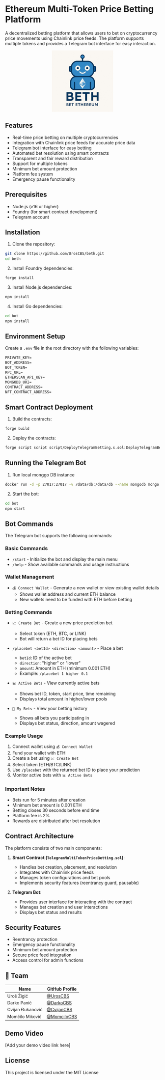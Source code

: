 # Ethereum Multi-Token Price Betting Platform

A decentralized betting platform that allows users to bet on cryptocurrency price movements using Chainlink price feeds. The platform supports multiple tokens and provides a Telegram bot interface for easy interaction.

<p align="center">
  <img src="./logo.jpeg" alt="Logo" width="200" />
</p>

## Features

- Real-time price betting on multiple cryptocurrencies
- Integration with Chainlink price feeds for accurate price data
- Telegram bot interface for easy betting
- Automated bet resolution using smart contracts
- Transparent and fair reward distribution
- Support for multiple tokens
- Minimum bet amount protection
- Platform fee system
- Emergency pause functionality

## Prerequisites

- Node.js (v16 or higher)
- Foundry (for smart contract development)
- Telegram account

## Installation

1. Clone the repository:

```bash
git clone https://github.com/UrosCBS/beth.git
cd beth
```

2. Install Foundry dependencies:

```bash
forge install
```

3. Install Node.js dependencies:

```bash
npm install
```

4. Install Go dependencies:

```bash
cd bot
npm install
```

## Environment Setup

Create a `.env` file in the root directory with the following variables:

```env
PRIVATE_KEY=
BOT_ADDRESS=
BOT_TOKEN=
RPC_URL=
ETHERSCAN_API_KEY=
MONGODB_URI=
CONTRACT_ADDRESS=
NFT_CONTRACT_ADDRESS=

```

## Smart Contract Deployment

1. Build the contracts:

```bash
forge build
```

2. Deploy the contracts:

```bash
forge script script script/DeployTelegramBetting.s.sol:DeployTelegramBetting --rpc-url $RPC_URL --private-key $PRIVATE_KEY --broadcast
```

## Running the Telegram Bot

1. Run local monggo DB instance

```bash
docker run -d -p 27017:27017 -v /data/db:/data/db --name mongodb mongo
``` 

2. Start the bot:

```bash
cd bot
npm start
```

## Bot Commands

The Telegram bot supports the following commands:

### Basic Commands

- `/start` - Initialize the bot and display the main menu
- `/help` - Show available commands and usage instructions

### Wallet Management

- `💰 Connect Wallet` - Generate a new wallet or view existing wallet details
  - Shows wallet address and current ETH balance
  - New wallets need to be funded with ETH before betting

### Betting Commands

- `📈 Create Bet` - Create a new price prediction bet

  - Select token (ETH, BTC, or LINK)
  - Bot will return a bet ID for placing bets

- `/placebet <betId> <direction> <amount>` - Place a bet

  - `betId`: ID of the active bet
  - `direction`: "higher" or "lower"
  - `amount`: Amount in ETH (minimum 0.001 ETH)
  - Example: `/placebet 1 higher 0.1`

- `📊 Active Bets` - View currently active bets

  - Shows bet ID, token, start price, time remaining
  - Displays total amount in higher/lower pools

- `📝 My Bets` - View your betting history
  - Shows all bets you participating in
  - Displays bet status, direction, amount wagered

### Example Usage

1. Connect wallet using `💰 Connect Wallet`
2. Fund your wallet with ETH
3. Create a bet using `📈 Create Bet`
4. Select token (ETH/BTC/LINK)
5. Use `/placebet` with the returned bet ID to place your prediction
6. Monitor active bets with `📊 Active Bets`

### Important Notes

- Bets run for 5 minutes after creation
- Minimum bet amount is 0.001 ETH
- Betting closes 30 seconds before end time
- Platform fee is 2%
- Rewards are distributed after bet resolution

## Contract Architecture

The platform consists of two main components:

1. **Smart Contract (`TelegramMultiTokenPriceBetting.sol`)**:

   - Handles bet creation, placement, and resolution
   - Integrates with Chainlink price feeds
   - Manages token configurations and bet pools
   - Implements security features (reentrancy guard, pausable)

2. **Telegram Bot**:
   - Provides user interface for interacting with the contract
   - Manages bet creation and user interactions
   - Displays bet status and results

## Security Features

- Reentrancy protection
- Emergency pause functionality
- Minimum bet amount protection
- Secure price feed integration
- Access control for admin functions

## 👥 Team

| Name             | GitHub Profile                               |
| ---------------- | -------------------------------------------- |
| Uroš Žigić       | [@UrosCBS](https://github.com/UrosCBS)       |
| Darko Panić      | [@DarkoCBS](https://github.com/DarkoCBS)     |
| Cvijan Đukanović | [@CvijanCBS](https://github.com/CvijanCBS)   |
| Momčilo Miković  | [@MomciloCBS](https://github.com/MomciloCBS) |

## Demo Video

[Add your demo video link here]

## License

This project is licensed under the MIT License
